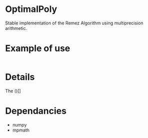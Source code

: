 # OptimalPoly
Stable implementation of the Remez Algorithm using multiprecision arithmetic.




# Example of use

```python


```


# Details 

The ()[]

# Dependancies

* numpy
* mpmath


